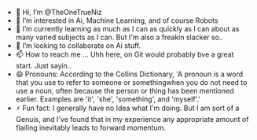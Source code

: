 - 👋 Hi, I’m @TheOneTrueNiz
- 👀 I’m interested in Ai, Machine Learning, and of course Robots
- 🌱 I’m currently learning as much as I can as quickly as I can about as many varied subjects as I can. But I'm also a freakin slacker so.. 
- 💞️ I’m looking to collaborate on Ai stuff.
- 📫 How to reach me ... Uhh here, on Git would probably bve a great start. Just sayin.. 
- 😄 Pronouns: According to the Collins Dictionary, 'A pronoun is a word that you use to refer to someone or somethingwhen you do not need to use a noun, often because the person or thing has been mentioned earlier. Examples are 'it', 'she', 'something', and 'myself'.'
- ⚡ Fun fact: I generally have no Idea what I'm doing. But I am sort of a Genuis, and I've found that in my experience any appropriate amount of flailing inevitably leads to forward momentum.

<!---
TheOneTrueNiz/TheOneTrueNiz is a ✨ special ✨ repository because its `README.md` (this file) appears on your GitHub profile.
You can click the Preview link to take a look at your changes.
--->
